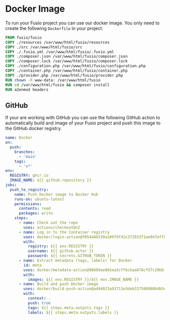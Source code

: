 
# Docker Image

To run your Fusio project you can use our docker image. You only need to
create the following `Dockerfile` in your project:

```Dockerfile
FROM fusio/fusio
COPY ./resources /var/www/html/fusio/resources
COPY ./src /var/www/html/fusio/src
COPY ./.fusio.yml /var/www/html/fusio/.fusio.yml
COPY ./composer.json /var/www/html/fusio/composer.json
COPY ./composer.lock /var/www/html/fusio/composer.lock
COPY ./configuration.php /var/www/html/fusio/configuration.php
COPY ./container.php /var/www/html/fusio/container.php
COPY ./provider.php /var/www/html/fusio/provider.php
RUN chown -R www-data: /var/www/html/fusio
RUN cd /var/www/html/fusio && composer install
RUN a2enmod headers
```

## GitHub

If your are working with GitHub you can use the following GitHub action to automatically
build and image of your Fusio project and push this image to the GitHub docker registry.

```yaml
name: Docker
on:
  push:
    branches:
      - 'main'
    tags:
      - 'v*'
env:
  REGISTRY: ghcr.io
  IMAGE_NAME: ${{ github.repository }}
jobs:
  push_to_registry:
    name: Push Docker image to Docker Hub
    runs-on: ubuntu-latest
    permissions:
      contents: read
      packages: write
    steps:
      - name: Check out the repo
        uses: actions/checkout@v2
      - name: Log in to the Container registry
        uses: docker/login-action@f054a8b539a109f9f41c372932f1ae047eff08c9
        with:
          registry: ${{ env.REGISTRY }}
          username: ${{ github.actor }}
          password: ${{ secrets.GITHUB_TOKEN }}
      - name: Extract metadata (tags, labels) for Docker
        id: meta
        uses: docker/metadata-action@98669ae865ea3cffbcbaa878cf57c20bbf1c6c38
        with:
          images: ${{ env.REGISTRY }}/${{ env.IMAGE_NAME }}
      - name: Build and push Docker image
        uses: docker/build-push-action@ad44023a93711e3deb337508980b4b5e9bcdc5dc
        with:
          context: .
          push: true
          tags: ${{ steps.meta.outputs.tags }}
          labels: ${{ steps.meta.outputs.labels }}
```
